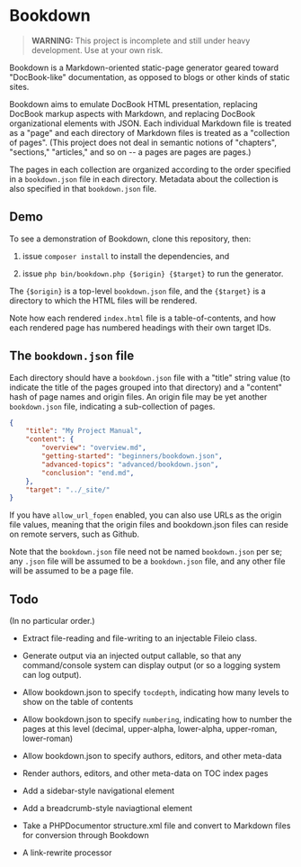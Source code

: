 # Bookdown

> **WARNING:** This project is incomplete and still under heavy development. Use at your own risk.

Bookdown is a Markdown-oriented static-page generator geared toward "DocBook-like" documentation, as opposed to blogs or other kinds of static sites.

Bookdown aims to emulate DocBook HTML presentation, replacing DocBook markup aspects with Markdown, and replacing DocBook organizational elements with JSON. Each individual Markdown file is treated as a "page" and each directory of Markdown files is treated as a "collection of pages". (This project does not deal in semantic notions of "chapters", "sections," "articles," and so on -- a pages are pages are pages.)

The pages in each collection are organized according to the order specified in a `bookdown.json` file in each directory. Metadata about the collection is also specified in that `bookdown.json` file.

## Demo

To see a demonstration of Bookdown, clone this repository, then:

1. issue `composer install` to install the dependencies, and

2. issue `php bin/bookdown.php {$origin} {$target}` to run the generator.

The `{$origin}` is a top-level `bookdown.json` file, and the `{$target}` is a directory to which the HTML files will be rendered.

Note how each rendered `index.html` file is a table-of-contents, and how each rendered page has numbered headings with their own target IDs.

## The `bookdown.json` file

Each directory should have a `bookdown.json` file with a "title" string value (to indicate the title of the pages grouped into that directory) and a "content" hash of page names and origin files.  An origin file may be yet another `bookdown.json` file, indicating a sub-collection of pages.

```json
{
    "title": "My Project Manual",
    "content": {
        "overview": "overview.md",
        "getting-started": "beginners/bookdown.json",
        "advanced-topics": "advanced/bookdown.json",
        "conclusion": "end.md",
    },
    "target": "../_site/"
}
```

If you have `allow_url_fopen` enabled, you can also use URLs as the origin file values, meaning that the origin files and bookdown.json files can reside on remote servers, such as Github.

Note that the `bookdown.json` file need not be named `bookdown.json` per se; any `.json` file will be assumed to be a `bookdown.json` file, and any other file will be assumed to be a page file.

## Todo

(In no particular order.)

- Extract file-reading and file-writing to an injectable Fileio class.

- Generate output via an injected output callable, so that any command/console system can display output (or so a logging system can log output).

- Allow bookdown.json to specify `tocdepth`, indicating how many levels to show on the table of contents

- Allow bookdown.json to specify `numbering`, indicating how to number the pages at this level (decimal, upper-alpha, lower-alpha, upper-roman, lower-roman)

- Allow bookdown.json to specify authors, editors, and other meta-data

- Render authors, editors, and other meta-data on TOC index pages

- Add a sidebar-style navigational element

- Add a breadcrumb-style naviagtional element

- Take a PHPDocumentor structure.xml file and convert to Markdown files for conversion through Bookdown

- A link-rewrite processor
